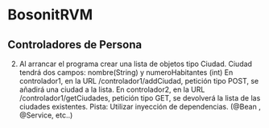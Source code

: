 
# BosonitRVM



## Controladores de Persona

2)  Al arrancar el programa crear una lista de objetos tipo Ciudad. Ciudad tendrá dos campos: nombre(String) y numeroHabitantes (int)
    En controlador1, en la URL /controlador1/addCiudad, petición tipo POST, se añadirá una ciudad a la lista.
    En controlador2, en la URL /controlador1/getCiudades, petición tipo GET, se devolverá la lista de las ciudades existentes.
    Pista: Utilizar inyección de dependencias. (@Bean , @Service, etc..)
